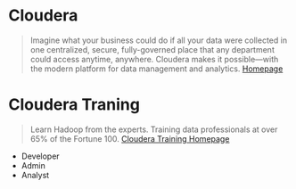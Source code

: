 # Cloudera

> Imagine what your business could do if all your data were collected in one centralized, secure, fully-governed place that any department could access anytime, anywhere. Cloudera makes it possible—with the modern platform for data management and analytics. [Homepage](http://www.cloudera.com)

# Cloudera Traning
> Learn Hadoop from the experts. Training data professionals at over 65% of the Fortune 100. [Cloudera Training Homepage](http://www.cloudera.com/training/courses.html)

- Developer
- Admin
- Analyst

